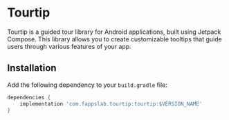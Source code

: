 # Tourtip
Tourtip is a guided tour library for Android applications, built using Jetpack Compose. This library allows you to create customizable tooltips that guide users through various features of your app.

## Installation
Add the following dependency to your `build.gradle` file:

<!-- start dependency -->
```gradle
dependencies {
    implementation 'com.fappslab.tourtip:tourtip:$VERSION_NAME'
}
```
<!-- end dependency -->
